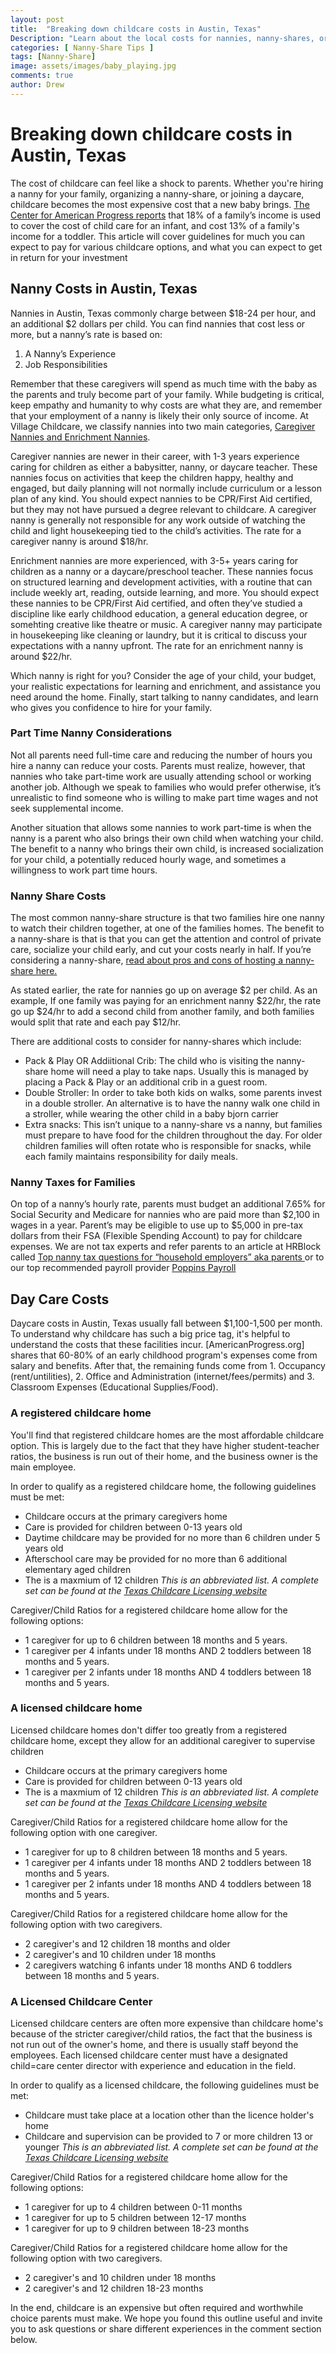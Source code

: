 ```yaml
---
layout: post
title:  "Breaking down childcare costs in Austin, Texas"
Description: "Learn about the local costs for nannies, nanny-shares, or daycares in Austin, TX, and what you can expect to get in return for your investment."
categories: [ Nanny-Share Tips ]
tags: [Nanny-Share]
image: assets/images/baby_playing.jpg
comments: true
author: Drew
---
```

# Breaking down childcare costs in Austin, Texas

The cost of childcare can feel like a shock to parents. Whether you're hiring a nanny for your family, organizing a nanny-share, or joining a daycare, childcare becomes the most expensive cost that a new baby brings. [The Center for American Progress reports](https://www.americanprogress.org/issues/early-childhood/reports/2018/11/15/460970/understanding-true-cost-child-care-infants-toddlers/) that 18% of a family’s income is used to cover the cost of child care for an infant, and cost 13% of a family's income for a toddler. This article will cover guidelines for much you can expect to pay for various childcare options, and what you can expect to get in return for your investment

## Nanny Costs in Austin, Texas

Nannies in Austin, Texas commonly charge between $18-24 per hour, and an additional $2 dollars per child. You can find nannies that cost less or more, but a nanny’s rate is based on:

1. A Nanny’s Experience
2. Job Responsibilities

Remember that these caregivers will spend as much time with the baby as the parents and truly become part of your family. While budgeting is critical, keep empathy and humanity to why costs are what they are, and remember that your employment of a nanny is likely their only source of income.  At Village Childcare, we classify nannies into two main categories, [Caregiver Nannies and Enrichment Nannies](https://www.villagechildcare.co/nanny_search.html). 

Caregiver nannies are newer in their career, with 1-3 years experience caring for children as either a babysitter, nanny, or daycare teacher. These nannies focus on activities that keep the children happy, healthy and engaged, but daily planning will not normally include curriculum or a lesson plan of any kind. You should expect nannies to be CPR/First Aid certified, but they may not have pursued a degree relevant to childcare. A caregiver nanny is generally not responsible for any work outside of watching the child and light housekeeping tied to the child’s activities. The rate for a caregiver nanny is around $18/hr.

Enrichment nannies are more experienced, with 3-5+ years caring for children as a nanny or a daycare/preschool teacher. These nannies focus on structured learning and development activities, with a routine that can include weekly art, reading, outside learning, and more. You should expect these nannies to be CPR/First Aid certified, and often they’ve studied a discipline like early childhood education, a general education degree, or somehting creative like theatre or music. A caregiver nanny may participate in housekeeping like cleaning or laundry, but it is critical to discuss your expectations with a nanny upfront. The rate for an enrichment nanny is around $22/hr.

Which nanny is right for you? Consider the age of your child, your budget, your realistic expectations for learning and enrichment, and assistance you need around the home. Finally, start talking to nanny candidates, and learn who gives you confidence to hire for your family.

### Part Time Nanny Considerations

Not all parents need full-time care and reducing the number of hours you hire a nanny can reduce your costs. Parents must realize, however, that nannies who take part-time work are usually attending school or working another job. Although we speak to families who would prefer otherwise, it’s unrealistic to find someone who is willing to make part time wages and not seek supplemental income. 

Another situation that allows some nannies to work part-time is when the nanny is a parent who also brings their own child when watching your child. The benefit to a nanny who brings their own child, is increased socialization for your child, a potentially reduced hourly wage, and sometimes a willingness to work part time hours.

### Nanny Share Costs

The most common nanny-share structure is that two families hire one nanny to watch their children together, at one of the families homes. The benefit to a nanny-share is that is that you can get the attention and control of private care, socialize your child early, and cut your costs nearly in half. If you’re considering a nanny-share, [read about pros and cons of hosting a nanny-share here.](https://blog.villagechildcare.co/Nanny-Share-Hosting/)

As stated earlier, the rate for nannies go up on average $2 per child. As an example, If one family was paying for an enrichment nanny $22/hr, the rate go up $24/hr to add a second child from another family, and both families would split that rate and each pay $12/hr. 

There are additional costs to consider for nanny-shares which include: 

- Pack & Play OR Addiitional Crib: The child who is visiting the nanny-share home will need a play to take naps. Usually this is managed by placing a Pack & Play or an additional crib in a guest room.
- Double Stroller: In order to take both kids on walks, some parents invest in a double stroller. An alternative is to have the nanny walk one child in a stroller, while wearing the other child in a baby bjorn carrier
- Extra snacks: This isn’t unique to a nanny-share vs a nanny, but families must prepare to have food for the children throughout the day. For older children families will often rotate who is responsible for snacks, while each family maintains responsibility for daily meals.

### Nanny Taxes for Families

On top of a nanny’s hourly rate, parents must budget an additional 7.65% for Social Security and Medicare for nannies who are paid more than $2,100 in wages in a year. Parent’s may be eligible to use up to $5,000 in pre-tax dollars from their FSA (Flexible Spending Account) to pay for childcare expenses. We are not tax experts and refer parents to an article at HRBlock called [Top nanny tax questions for “household employers” aka parents ](https://www.hrblock.com/tax-center/newsroom/filing/dependents/top-questions-parents-employing-nanny/) or to our top recommended payroll provider [Poppins Payroll](https://www.poppinspayroll.com/nanny-payroll-guide)

## Day Care Costs

Daycare costs in Austin, Texas usually fall between $1,100-1,500 per month. To understand why childcare has such a big price tag, it's helpful to understand the costs that these facilities incur. [AmericanProgress.org] shares that 60-80% of an early childhood program's expenses come from salary and benefits. After that, the remaining funds come from 1. Occupancy (rent/untilities), 2. Office and Administration (internet/fees/permits) and 3. Classroom Expenses (Educational Supplies/Food).

### A registered childcare home

You'll find that registered childcare homes are the most affordable childcare option. This is largely due to the fact that they have higher student-teacher ratios, the business is run out of their home, and the business owner is the main employee. 

In order to qualify as a registered childcare home, the following guidelines must be met:
- Childcare occurs at the primary caregivers home
- Care is provided for children between 0-13 years old
- Daytime childcare may be provided for no more than 6 children under 5 years old 
- Afterschool care may be provided for no more than 6 additional elementary aged children
- The is a maxmium of 12 children
*This is an abbreviated list. A complete set can be found at the [Texas Childcare Licensing website](https://hhs.texas.gov/doing-business-hhs/provider-portals/protective-services-providers/child-care-licensing/minimum-standards)*

Caregiver/Child Ratios for a registered childcare home allow for the following options: 
- 1 caregiver for up to 6 children between 18 months and 5 years.
- 1 caregiver per 4 infants under 18 months AND 2 toddlers between 18 months and 5 years.
- 1 caregiver per 2 infants under 18 months AND 4 toddlers between 18 months and 5 years.

### A licensed childcare home

Licensed childcare homes don't differ too greatly from a registered childcare home, except they allow for an additional caregiver to supervise children

- Childcare occurs at the primary caregivers home
- Care is provided for children between 0-13 years old
- The is a maxmium of 12 children
*This is an abbreviated list. A complete set can be found at the [Texas Childcare Licensing website](https://hhs.texas.gov/doing-business-hhs/provider-portals/protective-services-providers/child-care-licensing/minimum-standards)*

Caregiver/Child Ratios for a registered childcare home allow for the following option with one caregiver. 
- 1 caregiver for up to 8 children between 18 months and 5 years.
- 1 caregiver per 4 infants under 18 months AND 2 toddlers between 18 months and 5 years.
- 1 caregiver per 2 infants under 18 months AND 4 toddlers between 18 months and 5 years.

Caregiver/Child Ratios for a registered childcare home allow for the following option with two caregivers. 
- 2 caregiver's and 12 children 18 months and older
- 2 caregiver's and 10 children under 18 months
- 2 caregivers watching 6 infants under 18 months AND 6 toddlers between 18 months and 5 years.


### A Licensed Childcare Center

Licensed childcare centers are often more expensive than childcare home's because of the stricter caregiver/child ratios, the fact that the business is not run out of the owner's home, and there is usually staff beyond the employees. Each licensed childcare center must have a designated child=care center director with experience and education in the field.

In order to qualify as a licensed childcare, the following guidelines must be met:
- Childcare must take place at a location other than the licence holder's home
- Childcare and supervision can be provided to 7 or more children 13 or younger
*This is an abbreviated list. A complete set can be found at the [Texas Childcare Licensing website](https://hhs.texas.gov/doing-business-hhs/provider-portals/protective-services-providers/child-care-licensing/minimum-standards)*

Caregiver/Child Ratios for a registered childcare home allow for the following options: 
- 1 caregiver for up to 4 children between 0-11 months
- 1 caregiver for up to 5 children between 12-17 months
- 1 caregiver for up to 9 children between 18-23 months

Caregiver/Child Ratios for a registered childcare home allow for the following option with two caregivers. 
- 2 caregiver's and 10 children under 18 months
- 2 caregiver's and 12 children 18-23 months 

In the end, childcare is an expensive but often required and worthwhile choice parents must make. We hope you found this outline useful and invite you to ask questions or share different experiences in the comment section below. 



